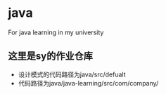 # java
For java learning in my university
## 这里是sy的作业仓库
 * 设计模式的代码路径为java/src/defualt
 * 代码路径为java/java-learning/src/com/company/
